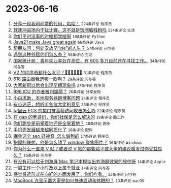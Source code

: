 # 2023-06-16

1. [分享一段我司前辈的代码，哈哈！](https://www.v2ex.com/t/949195) `224条评论` `程序员`
1. [球迷冲进场内干扰比赛，这不就是饭圈脑残粉吗](https://www.v2ex.com/t/949172) `124条评论` `生活`
1. [你们平时没事的时候都学啥啊](https://www.v2ex.com/t/949193) `108条评论` `Python`
1. [Java21 make Java great again](https://www.v2ex.com/t/949151) `66条评论` `Java`
1. [帮朋友问：何处安放早“xie”的人生？](https://www.v2ex.com/t/949240) `57条评论` `问与答`
1. [遇到这种邻居你们怎么办？](https://www.v2ex.com/t/949149) `56条评论` `生活`
1. [国家统计局：青年失业率处在高位，有 600 多万目前还在寻找工作。](https://www.v2ex.com/t/949185) `34条评论` `问与答`
1. [V2 的程序员都什么水平？🐶🐶🐶🐶🐶🐶](https://www.v2ex.com/t/949192) `31条评论` `程序员`
1. [618 路由器我选哪一款啊？](https://www.v2ex.com/t/949171) `29条评论` `问与答`
1. [大家新冠以后会出现早搏现象吗](https://www.v2ex.com/t/949282) `27条评论` `程序员`
1. [996.ICU 的作者被判煽颠？](https://www.v2ex.com/t/949221) `26条评论` `分享发现`
1. [小白求助，本地服务器跑博客问题](https://www.v2ex.com/t/949182) `24条评论` `程序员`
1. [有点迷茫，想听听各位大佬的意见](https://www.v2ex.com/t/949156) `23条评论` `程序员`
1. [阿里云 ECS 的接口被高频访问攻击怎么办](https://www.v2ex.com/t/949203) `22条评论` `程序员`
1. [在 gap 的老哥们，你们社保是怎么解决的](https://www.v2ex.com/t/949266) `19条评论` `酷工作`
1. [你们跑步是前掌着地还是全掌着地？](https://www.v2ex.com/t/949279) `18条评论` `跑步`
1. [手机壳发展越来越同质化了](https://www.v2ex.com/t/949214) `18条评论` `配件`
1. [掘金这个 seo 好神奇, 怎么做到的](https://www.v2ex.com/t/949183) `17条评论` `程序员`
1. [狗屎的联想，他是怎么锁了 window 聚焦图片？](https://www.v2ex.com/t/949179) `16条评论` `Windows`
1. [你为什么一直来 V 站？或者说 V 站的那些贴子或大佬的建议启发过你受益良久？](https://www.v2ex.com/t/949260) `15条评论` `问与答`
1. [有没有可以给无刘海屏 Mac 笔记本模拟出刘海屏效果的软件呀](https://www.v2ex.com/t/949275) `14条评论` `Apple`
1. [一周工作一个小时及以上属于就业](https://www.v2ex.com/t/949223) `14条评论` `问与答`
1. [感觉最近形式在向好的方面发展了，你们咋看。](https://www.v2ex.com/t/949253) `13条评论` `问与答`
1. [MacBook 连显示器大家是如何快速启动和休眠的？](https://www.v2ex.com/t/949150) `13条评论` `macOS`
